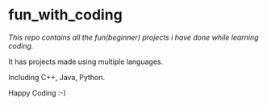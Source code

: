 # fun_with_coding
 
*This repo contains all the fun(beginner) projects i have done while learning coding.*

It has projects made using multiple languages. 

Including C++, Java, Python. 

Happy Coding :-)

